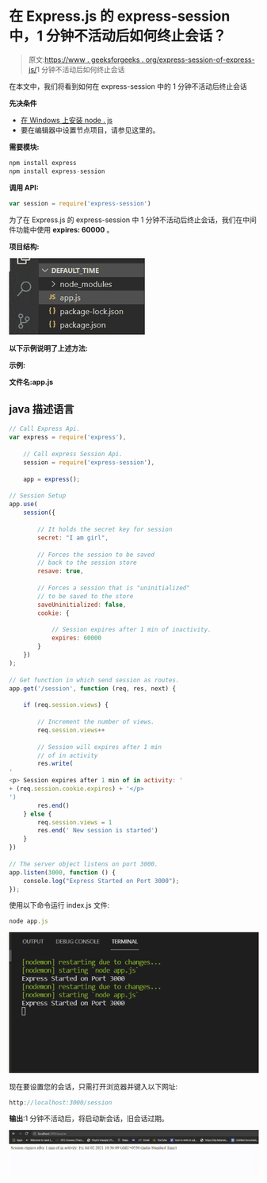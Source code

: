 # 在 Express.js 的 express-session 中，1 分钟不活动后如何终止会话？

> 原文:[https://www . geeksforgeeks . org/express-session-of-express-js/](https://www.geeksforgeeks.org/how-to-expire-session-after-1-min-of-inactivity-in-express-session-of-express-js/)1 分钟不活动后如何终止会话

在本文中，我们将看到如何在 express-session 中的 1 分钟不活动后终止会话

**先决条件**

*   [在 Windows 上安装 node . js](https://www.geeksforgeeks.org/installation-of-node-js-on-windows/)
*   要在编辑器中设置节点项目，请参见这里的。

**需要模块:**

```js
npm install express
npm install express-session
```

**调用 API:**

```js
var session = require('express-session')
```

为了在 Express.js 的 express-session 中 1 分钟不活动后终止会话，我们在中间件功能中使用 **expires: 60000** 。

**项目结构:**

![](img/271b83ac90316310f9a0edf5829dabf5.png)

**以下示例说明了上述方法:**

**示例:**

**文件名:app.js**

## java 描述语言

```js
// Call Express Api.
var express = require('express'),

    // Call express Session Api.
    session = require('express-session'),

    app = express();

// Session Setup
app.use(
    session({

        // It holds the secret key for session
        secret: "I am girl",

        // Forces the session to be saved
        // back to the session store
        resave: true,

        // Forces a session that is "uninitialized"
        // to be saved to the store
        saveUninitialized: false,
        cookie: {

            // Session expires after 1 min of inactivity.
            expires: 60000
        }
    })
);

// Get function in which send session as routes.
app.get('/session', function (req, res, next) {

    if (req.session.views) {

        // Increment the number of views.
        req.session.views++

        // Session will expires after 1 min
        // of in activity
        res.write(
'
<p> Session expires after 1 min of in activity: '
+ (req.session.cookie.expires) + '</p>
')
        res.end()
    } else {
        req.session.views = 1
        res.end(' New session is started')
    }
})

// The server object listens on port 3000.
app.listen(3000, function () {
    console.log("Express Started on Port 3000");
});
```

使用以下命令运行 index.js 文件:

```js
node app.js
```

![](img/62d57411bc5c96dafe77efa0c6676afb.png)

现在要设置您的会话，只需打开浏览器并键入以下网址:

```js
http://localhost:3000/session

```

**输出**:1 分钟不活动后，将启动新会话，旧会话过期。

![](img/6581e2ef57a396149b28287b9f054f7b.png)